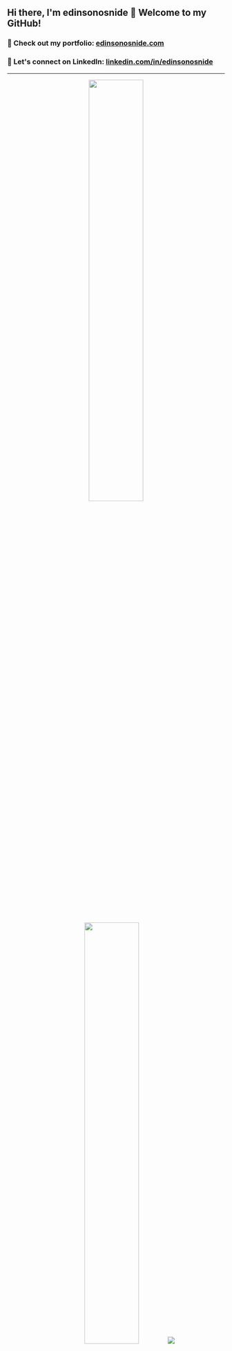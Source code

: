 ## Hi there, I'm edinsonosnide 👋 Welcome to my GitHub!

### 🚀 Check out my portfolio: [**edinsonosnide.com**](http://edinsonosnide.com)

### 💼 Let's connect on LinkedIn: [**linkedin.com/in/edinsonosnide**](https://www.linkedin.com/in/edinsonosnide)

---

<p align="center">
  <img height="50%" width="auto" src ="https://github-readme-stats.vercel.app/api?username=edinsonosnide&show_icons=true&count_private=true&theme=darcula&hide_border=true&hide=issues,contribs&bg_color=00000000">
  <img height="50%" width="auto" src ="https://github-readme-stats.vercel.app/api/top-langs/?username=edinsonosnide&layout=compact&hide_border=true&theme=darcula&bg_color=00000000&langs_count=6&hide=jupyter%20notebook,tex,css,php&exclude_repo=Pacman-AI">
  <img src ="https://github-readme-streak-stats.herokuapp.com?user=edinsonosnide&theme=darcula&hide_border=true&background=FFFFFF00">
  <br>
  <br>
</p>

### 🛠️ Technologies I work with:

<table style="border-collapse: collapse; width: 100%;">
  <thead>
    <tr>
      <th style="border: 1px solid; padding: 8px;">Frontend</th>
      <th style="border: 1px solid; padding: 8px;">Backend</th>
      <th style="border: 1px solid; padding: 8px;">Databases</th>
      <th style="border: 1px solid; padding: 8px;">Testing & Design</th>
    </tr>
  </thead>
  <tbody>
    <tr>
      <td style="border: 1px solid; padding: 8px; background-color: #E34F26;"><img src="https://img.shields.io/badge/html5-%23E34F26.svg?style=for-the-badge&logo=html5&logoColor=white" alt="HTML5"></td>
      <td style="border: 1px solid; padding: 8px; background-color: #3670A0;"><img src="https://img.shields.io/badge/python-3670A0?style=for-the-badge&logo=python&logoColor=ffdd54" alt="Python"></td>
      <td style="border: 1px solid; padding: 8px; background-color: #00f;"><img src="https://img.shields.io/badge/mysql-%2300f.svg?style=for-the-badge&logo=mysql&logoColor=white" alt="MySQL"></td>
      <td style="border: 1px solid; padding: 8px; background-color: #C21325;"><img src="https://img.shields.io/badge/-jest-%23C21325?style=for-the-badge&logo=jest&logoColor=white" alt="Jest"></td>
    </tr>
    <tr>
      <td style="border: 1px solid; padding: 8px; background-color: #1572B6;"><img src="https://img.shields.io/badge/css3-%231572B6.svg?style=for-the-badge&logo=css3&logoColor=white" alt="CSS3"></td>
      <td style="border: 1px solid; padding: 8px; background-color: #ED8B00;"><img src="https://img.shields.io/badge/java-%23ED8B00.svg?style=for-the-badge&logo=openjdk&logoColor=white" alt="Java"></td>
      <td style="border: 1px solid; padding: 8px; background-color: #3ECF8E;"><img src="https://img.shields.io/badge/Supabase-3ECF8E?style=for-the-badge&logo=supabase&logoColor=white" alt="Supabase"></td>
      <td style="border: 1px solid; padding: 8px; background-color: #E5E5E5;"><img src="https://img.shields.io/badge/-cypress-%23E5E5E5?style=for-the-badge&logo=cypress&logoColor=058a5e" alt="Cypress"></td>
    </tr>
    <tr>
      <td style="border: 1px solid; padding: 8px; background-color: #323330"><img src="https://img.shields.io/badge/javascript-%23323330.svg?style=for-the-badge&logo=javascript&logoColor=%23F7DF1E" alt="JavaScript"></td>
      <td style="border: 1px solid; padding: 8px; background-color: #6DB33F;"><img src="https://img.shields.io/badge/spring-%236DB33F.svg?style=for-the-badge&logo=spring&logoColor=white" alt="Spring"></td>
      <td style="border: 1px solid; padding: 8px; background-color: #039BE5;"><img src="https://img.shields.io/badge/Firebase-039BE5?style=for-the-badge&logo=Firebase&logoColor=white" alt="Firebase"></td>
      <td style="border: 1px solid; padding: 8px; background-color: #F24E1E;"><img src="https://img.shields.io/badge/figma-%23F24E1E.svg?style=for-the-badge&logo=figma&logoColor=white" alt="Figma"></td>
    </tr>
    <tr>
      <td style="border: 1px solid; padding: 8px; background-color: #20232A;"><img src="https://img.shields.io/badge/react-%2320232a.svg?style=for-the-badge&logo=react&logoColor=%2361DAFB" alt="React"></td>
      <td style="border: 1px solid; padding: 8px; background-color: #009688;"><img src="https://img.shields.io/badge/FastAPI-009688?style=for-the-badge&logo=fastapi&logoColor=white" alt="FastAPI"></td>
      <td style="border: 1px solid; padding: 8px; background-color: #336791;"><img src="https://img.shields.io/badge/PostgreSQL-%23316192.svg?style=for-the-badge&logo=postgresql&logoColor=white" alt="PostgreSQL"></td>
      <td style="border: 1px solid; padding: 8px; background-color: #00C4CC;"><img src="https://img.shields.io/badge/Canva-%2300C4CC.svg?style=for-the-badge&logo=canva&logoColor=white" alt="Canva"></td>
    </tr>
    <tr>
      <td style="border: 1px solid; padding: 8px; background-color: #000000;"><img src="https://img.shields.io/badge/Next-black?style=for-the-badge&logo=next.js&logoColor=white" alt="Next JS"></td>
      <td style="border: 1px solid; padding: 8px; background-color: #43853D;"><img src="https://img.shields.io/badge/Node.js-43853D?style=for-the-badge&logo=node.js&logoColor=white" alt="Node.js"></td>
      <td style="border: 1px solid; padding: 8px; background-color: #0072C6;"><img src="https://img.shields.io/badge/AWS_DynamoDB-%230072C6.svg?style=for-the-badge&logo=amazon-dynamodb&logoColor=white" alt="AWS DynamoDB"></td>
      <td style="border: 1px solid; padding: 8px;"></td>
    </tr>
    <tr>
      <td style="border: 1px solid; padding: 8px; background-color: #007ACC;"><img src="https://img.shields.io/badge/TypeScript-%23007ACC.svg?style=for-the-badge&logo=typescript&logoColor=white" alt="TypeScript"></td>
      <td style="border: 1px solid; padding: 8px; background-color: #092E20;"><img src="https://img.shields.io/badge/Django-%23092E20.svg?style=for-the-badge&logo=django&logoColor=white" alt="Django"></td>
      <td style="border: 1px solid; padding: 8px; background-color: #0072C6;"><img src="https://img.shields.io/badge/AWS_RDS-%230072C6.svg?style=for-the-badge&logo=amazon-rds&logoColor=white" alt="AWS RDS"></td>
      <td style="border: 1px solid; padding: 8px;"></td>
    </tr>
    <tr>
      <td style="border: 1px solid; padding: 8px; background-color: #38B2AC;"><img src="https://img.shields.io/badge/TailwindCSS-%2338B2AC.svg?style=for-the-badge&logo=tailwind-css&logoColor=white" alt="TailwindCSS"></td>
      <td style="border: 1px solid; padding: 8px; background-color: #404D59;"><img src="https://img.shields.io/badge/Express.js-%23404D59.svg?style=for-the-badge&logo=express&logoColor=white" alt="Express.js"></td>
      <td style="border: 1px solid; padding: 8px;"></td>
      <td style="border: 1px solid; padding: 8px;"></td>
    </tr>
    <tr>
      <td style="border: 1px solid; padding: 8px; background-color: #563D7C;"><img src="https://img.shields.io/badge/Bootstrap-%23563D7C.svg?style=for-the-badge&logo=bootstrap&logoColor=white" alt="Bootstrap"></td>
      <td style="border: 1px solid; padding: 8px; background-color: #000000;"><img src="https://img.shields.io/badge/Flask-%23000.svg?style=for-the-badge&logo=flask&logoColor=white" alt="Flask"></td>
      <td style="border: 1px solid; padding: 8px;"></td>
      <td style="border: 1px solid; padding: 8px;"></td>
    </tr>
    <tr>
      <td style="border: 1px solid; padding: 8px; background-color: #DD0031;"><img src="https://img.shields.io/badge/Angular-DD0031?style=for-the-badge&logo=angular&logoColor=white" alt="Angular"></td>
      <td style="border: 1px solid; padding: 8px;"></td>
      <td style="border: 1px solid; padding: 8px;"></td>
      <td style="border: 1px solid; padding: 8px;"></td>
    </tr>
  </tbody>
</table>
